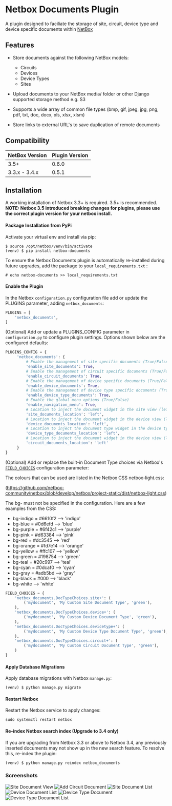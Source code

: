 # Netbox Documents Plugin

A plugin designed to faciliate the storage of site, circuit, device type and device specific documents within [NetBox](https://github.com/netbox-community/netbox)

## Features

* Store documents against the following NetBox models:
   - Circuits
   - Devices
   - Device Types
   - Sites

* Upload documents to your NetBox media/ folder or other Django supported storage method e.g. S3
* Supports a wide array of common file types (bmp, gif, jpeg, jpg, png, pdf, txt, doc, docx, xls, xlsx, xlsm)
* Store links to external URL's to save duplication of remote documents


## Compatibility

| NetBox Version | Plugin Version |
|----------------|----------------|
|     3.5+       |      0.6.0     |
| 3.3.x - 3.4.x  |      0.5.1     |


## Installation

A working installation of Netbox 3.3+ is required. 3.5+ is recommended. **NOTE: Netbox 3.5 introduced breaking changes for plugins, please use the correct plugin version for your netbox install.**

#### Package Installation from PyPi

Activate your virtual env and install via pip:

```
$ source /opt/netbox/venv/bin/activate
(venv) $ pip install netbox-documents
```

To ensure the Netbox Documents plugin is automatically re-installed during future upgrades, add the package to your `local_requirements.txt` :

```no-highlight
# echo netbox-documents >> local_requirements.txt
```

#### Enable the Plugin

In the Netbox `configuration.py` configuration file add or update the PLUGINS parameter, adding `netbox_documents`:

```python
PLUGINS = [
    'netbox_documents',
]
```

(Optional) Add or update a PLUGINS_CONFIG parameter in `configuration.py` to configure plugin settings. Options shown below are the configured defaults:

```python
PLUGINS_CONFIG = {
     'netbox_documents': {
         # Enable the management of site specific documents (True/False)
         'enable_site_documents': True,
         # Enable the management of circuit specific documents (True/False)
         'enable_circuit_documents': True,
         # Enable the management of device specific documents (True/False)
         'enable_device_documents': True,
         # Enable the management of device type specific documents (True/False)
         'enable_device_type_documents': True,
         # Enable the global menu options (True/False)   
         'enable_navigation_menu': True,
         # Location to inject the document widget in the site view (left/right)
         'site_documents_location': 'left',
         # Location to inject the document widget in the device view (left/right
         'device_documents_location': 'left',
         # Location to inject the document type widget in the device type view (left/right
         'device_type_documents_location': 'left',
         # Location to inject the document widget in the device view (left/right
         'circuit_documents_location': 'left'
     }
}

```

(Optional) Add or replace the built-in Document Type choices via Netbox's [`FIELD_CHOICES`](https://netbox.readthedocs.io/en/feature/configuration/optional-settings/#field_choices) configuration parameter:

The colours that can be used are listed in the Netbox CSS netbox-light.css:

(https://github.com/netbox-community/netbox/blob/develop/netbox/project-static/dist/netbox-light.css)

The bg- must not be specified in the configuration.
Here are a few examples from the CSS:

* bg-indigo = #6610f2 --> 'indigo'
* bg-blue = #0d6efd --> 'blue'
* bg-purple = #6f42c1 --> 'purple'
* bg-pink = #d63384 --> 'pink'
* bg-red = #dc3545 --> 'red'
* bg-orange = #fd7e14 --> 'orange'
* bg-yellow = #ffc107 --> 'yellow'
* bg-green = #198754 --> 'green'
* bg-teal = #20c997 --> 'teal'
* bg-cyan = #0dcaf0 --> 'cyan'
* bg-gray = #adb5bd --> 'gray'
* bg-black = #000 --> 'black'
* bg-white --> 'white'

```python
FIELD_CHOICES = {
    'netbox_documents.DocTypeChoices.site+': (
        ('mydocument', 'My Custom Site Document Type', 'green'),
    ),
    'netbox_documents.DocTypeChoices.device+': (
        ('mydocument', 'My Custom Device Document Type', 'green'),
    ),
    'netbox_documents.DocTypeChoices.devicetype+': (
        ('mydocument', 'My Custom Device Type Document Type', 'green'),
    ),
    'netbox_documents.DocTypeChoices.circuit+': (
        ('mydocument', 'My Custom Circuit Document Type', 'green'),
    )
}
```

#### Apply Database Migrations

Apply database migrations with Netbox `manage.py`:

```
(venv) $ python manage.py migrate
```

#### Restart Netbox

Restart the Netbox service to apply changes:

```
sudo systemctl restart netbox
```

#### Re-index Netbox search index (Upgrade to 3.4 only)

If you are upgrading from Netbox 3.3 or above to Netbox 3.4, any previously inserted documents may not show up in the new search feature. To resolve this, re-index the plugin:

```
(venv) $ python manage.py reindex netbox_documents
```

### Screenshots

![Site Document View](docs/img/siteview.png)
![Add Circuit Document](docs/img/addcircuit.png)
![Site Document List](docs/img/sitedocuments.png)
![Device Document List](docs/img/devicedocuments.png)
![Device Type Document](docs/img/devicetypedocuments.png)
![Device Type Document List](docs/img/devicetypedocumentsList.png)

